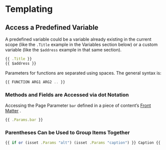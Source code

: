 # Templating

## Access a Predefined Variable

A predefined variable could be a variable already existing in the current scope (like the `.Title` example in the Variables section below) or a custom variable (like the `$address` example in that same section).

```jsx
{{ .Title }}
{{ $address }}
```

Parameters for functions are separated using spaces. The general syntax is:

```jsx
{{ FUNCTION ARG1 ARG2 .. }}
```

### Methods and Fields are Accessed via dot Notation

Accessing the Page Parameter `bar` defined in a piece of content’s [Front Matter](./Front%20Matter.md) .

```jsx
{{ .Params.bar }}
```

### Parentheses Can be Used to Group Items Together

```jsx
{{ if or (isset .Params "alt") (isset .Params "caption") }} Caption {{ end }}
```

